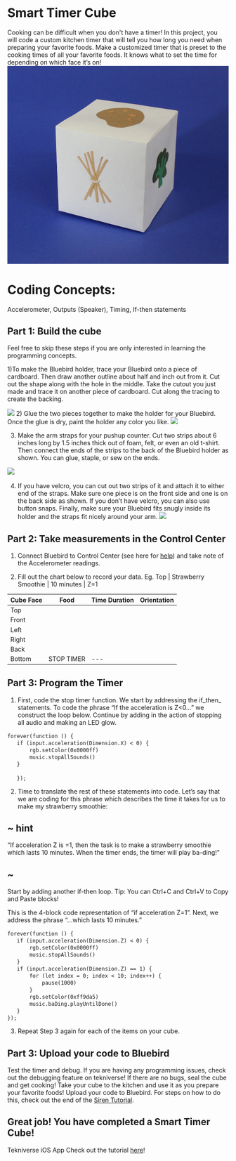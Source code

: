 # Smart Timer Cube


Cooking can be difficult when you don't have a timer! In this project, you will code a custom kitchen timer that will tell you how long you need when preparing your favorite foods. Make a customized timer that is preset to the cooking times of all your favorite foods. It knows what to set the time for depending on which face it’s on!
![](/static/bb/projects/timercube.png)

# Coding Concepts:
Accelerometer, Outputs (Speaker), Timing, If-then statements



## Part 1: Build the cube

Feel free to skip these steps if you are only interested in learning the programming concepts.

1)To make the Bluebird holder, trace your Bluebird onto a piece of cardboard. Then draw another outline about half and inch out from it. Cut out the shape along with the hole in the middle. Take the cutout you just made and trace it on another piece of cardboard. Cut along the tracing to create the backing.

![](/static/bb/projects/.png)
2) Glue the two pieces together to make the holder for your Bluebird. Once the glue is dry, paint the holder any color you like.
![](/static/bb/projects/.png)


3) Make the arm straps for your pushup counter. Cut two strips about 6 inches long by 1.5 inches thick out of foam, felt, or even an old t-shirt. Then connect the ends of the strips to the back of the Bluebird holder as shown. You can glue, staple, or sew on the ends.

![](/static/bb/projects/.png)

4) If you have velcro, you can cut out two strips of it and attach it to either end of the straps. Make sure one piece is on the front side and one is on the back side as shown. If you don’t have velcro, you can also use button snaps. Finally, make sure your Bluebird fits snugly inside its holder and the straps fit nicely around your arm.
![](/static/bb/projects/.png)

## Part 2: Take measurements in the Control Center

1) Connect Bluebird to Control Center (see here for [help](/controlcenter)) and take note of the Accelerometer readings.

2) Fill out the chart below to record your data.
Eg. Top  | Strawberry Smoothie | 10 minutes |  Z=1

| Cube Face |    Food     |  Time Duration |Orientation|
|----------|-------------|----------|-------------|
|Top||||
|Front||||
|Left||||
|Right||||
|Back||||
|Bottom |STOP TIMER |---|||


##  Part 3: Program the Timer


1) First, code the stop timer function. We start by addressing the if_then_ statements. To code the phrase “If the acceleration is Z<0…” we construct the loop below. Continue by adding in the action of stopping all audio and making an LED glow.


```blocks
forever(function () {
   if (input.acceleration(Dimension.X) < 0) {
       rgb.setColor(0x0000ff)
       music.stopAllSounds()
   }

   });
   ```

2) Time to translate the rest of these statements into code. Let’s say that we are coding for this phrase which describes the time it takes for us to make my strawberry smoothie:
## ~ hint
“If acceleration Z is =1, then the task is to make a strawberry smoothie which lasts 10 minutes. When the timer ends, the timer will play ba-ding!”
## ~
Start by adding another if-then loop.
Tip: You can Ctrl+C and Ctrl+V to Copy and Paste blocks!

This is the 4-block code representation of “if acceleration Z=1”. Next, we address the phrase “...which lasts 10 minutes.”

```blocks
forever(function () {
   if (input.acceleration(Dimension.Z) < 0) {
       rgb.setColor(0x0000ff)
       music.stopAllSounds()
   }
   if (input.acceleration(Dimension.Z) == 1) {
       for (let index = 0; index < 10; index++) {
           pause(1000)
       }
       rgb.setColor(0xff9da5)
       music.baDing.playUntilDone()
   }
});
```


3) Repeat Step 3 again for each of the items on your cube.


## Part 3: Upload your code to Bluebird

Test the timer and debug. If you are having any programming issues, check out the debugging feature on tekniverse!
If there are no bugs, seal the cube and get cooking! Take your cube to the kitchen and use it as you prepare your favorite foods!
Upload your code to Bluebird.
For steps on how to do this, check out the end of the [Siren Tutorial](/demos/siren).


## Great job! You have completed a Smart Timer Cube!

Tekniverse iOS App
Check out the tutorial [here](https://tekniverse.teknikio.com/resources/inventions/23)!
